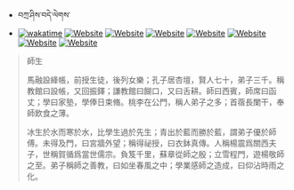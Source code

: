 - བཀྲ་ཤིས་བདེ་ལེགས་ 
- [![wakatime](https://wakatime.com/badge/user/5043ee4a-e361-4607-9d47-d557f2005d05.svg)](https://wakatime.com/@5043ee4a-e361-4607-9d47-d557f2005d05)	[![Website](https://img.shields.io/website?label=&up_color=orange&up_message=Tianchi&url=https%3A%2F%2Fshields.io)](https://tianchi.aliyun.com/home/science/scienceDetail?userId=1095279182618)	[![Website](https://img.shields.io/website?label=&up_color=blue&up_message=Kaggle&url=https%3A%2F%2Fshields.io)](https://www.kaggle.com/ivanxu/)	[![Website](https://img.shields.io/website?label=&up_color=gay&up_message=Yuque&url=https%3A%2F%2Fshields.io)](https://www.yuque.com/ivanaxu)	[![Website](https://img.shields.io/website?label=&up_color=brown&up_message=Leetcode&url=https%3A%2F%2Fshields.io)](https://leetcode.cn/u/ivanaxu)	[![Website](https://img.shields.io/website?label=&up_color=violet&up_message=AIstudio&url=https%3A%2F%2Fshields.io)](https://aistudio.baidu.com/aistudio/personalcenter/thirdview/979775)	[![Website](https://img.shields.io/website?label=&up_color=red&up_message=Gitee&url=https%3A%2F%2Fshields.io)](https://gitee.com/IvanaXu)	[![Website](https://img.shields.io/website?label=&up_color=yellow&up_message=Monkeytype&url=https%3A%2F%2Fshields.io)](https://monkeytype.com/profile/IvanaXu) 

> 師生
> 
> 馬融設絳帳，前授生徒，後列女樂；孔子居杏壇，賢人七十，弟子三千。稱教館曰設帳，又回振鐸；謙教館曰餬口，又曰舌耕。師曰西賓，師席曰函丈；學曰家塾，學俸日束脩。桃李在公門，稱人弟子之多；首蓿長闌干，奉師飲食之薄。
> 
> 冰生於水而寒於水，比學生過於先生；青出於藍而勝於藍，謂弟子優於師傅。未得及門，曰宮牆外望；稱得祕授，曰衣鉢真傳。人稱楊震爲關西夫子，世稱賀循爲當世儒宗。負笈千里，蘇章從師之殷；立雪程門，遊楊敬師之至。弟子稱師之善教，曰如坐春風之中；學業感師之造成，曰仰沾時雨之化。
>
